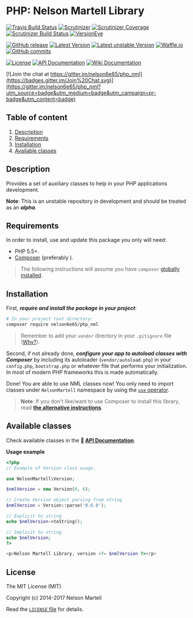 # PHP: Nelson Martell Library

[![Travis Build Status](https://img.shields.io/travis/nelson6e65/php_nml/master.svg)](https://travis-ci.org/nelson6e65/php_nml)
[![Scrutinizer](https://img.shields.io/scrutinizer/g/nelson6e65/php_nml.svg)](https://scrutinizer-ci.com/g/nelson6e65/php_nml/?branch=master)
[![Scrutinizer Coverage](https://img.shields.io/scrutinizer/coverage/g/nelson6e65/php_nml.svg)](https://scrutinizer-ci.com/g/nelson6e65/php_nml/?branch=master)
[![Scrutinizer Build Status](https://img.shields.io/scrutinizer/build/g/nelson6e65/php_nml.svg?b=master)](https://scrutinizer-ci.com/g/nelson6e65/php_nml/build-status/master)
[![VersionEye](https://img.shields.io/versioneye/d/php/nelson6e65:php_nml.svg)](https://www.versioneye.com/php/nelson6e65:php_nml#dependencies)

[![GitHub release](https://img.shields.io/github/tag/nelson6e65/php_nml.svg)](https://github.com/nelson6e65/php_nml/tags)
[![Latest Version](https://img.shields.io/packagist/v/nelson6e65/php_nml.svg?label=stable)](https://packagist.org/packages/nelson6e65/php_nml)
[![Latest unstable Version](https://img.shields.io/packagist/vpre/nelson6e65/php_nml.svg?label=unstable)](https://packagist.org/packages/nelson6e65/php_nml#dev-master)
[![Waffle.io](https://img.shields.io/waffle/label/nelson6e65/php_nml/wip.svg?label=Work%20in%20progress)](http://waffle.io/nelson6e65/php_nml)
[![GitHub commits](https://img.shields.io/github/commits-since/nelson6e65/php_nml/v0.6.0.svg)](https://github.com/nelson6e65/php_nml/compare/v0.6.0...master)

[![License](https://img.shields.io/github/license/nelson6e65/php_nml.svg)](LICENSE)
[![API Documentation](http://img.shields.io/badge/documentation-API-yellow.svg)](http://nelson6e65.github.io/php_nml/api)
[![Wiki Documentation](http://img.shields.io/badge/documentation-WIKI-lightgray.svg)](https://github.com/nelson6e65/php_nml/wiki)

[![Join the chat at https://gitter.im/nelson6e65/php_nml](https://badges.gitter.im/Join%20Chat.svg)](https://gitter.im/nelson6e65/php_nml?utm_source=badge&utm_medium=badge&utm_campaign=pr-badge&utm_content=badge)

<!-- TOC depthFrom:2 depthTo:6 withLinks:1 updateOnSave:0 orderedList:1 -->

## Table of content

1. [Description](#description)
2. [Requirements](#requirements)
3. [Installation](#installation)
4. [Available classes](#available-classes)

<!-- /TOC -->


## Description

Provides a set of auxiliary classes to help in your PHP applications development.

**Note**: This is an unstable repository in development and should be treated as an ***alpha***.


## Requirements

In order to install, use and update this package you only will need:

* PHP 5.5+.
* [Composer](https://getcomposer.org) (preferably ).

> The following instructions will assume you have `composer` [globally installed](https://getcomposer.org/doc/00-intro.md#globally).


## Installation

First, ***require and install the package in your project***:

```sh
# In your project root directory:
composer require nelson6e65/php_nml
```

> Remember to add your `vendor` directory in your `.gitignore` file ([Why?](https://getcomposer.org/doc/faqs/should-i-commit-the-dependencies-in-my-vendor-directory.md)).

Second, if not already done, ***configure your app to autoload classes with Composer*** by including its autoloader (`vendor/autoload.php`) in your `config.php`, `bootstrap.php` or whatever file that performs your initialization. In most of modern PHP frameworks this is made automatically.

Done! You are able to use NML classes now! You only need to import classes under `NelsonMartell` namespace by using the [`use` operator](http://php.net/manual/en/language.namespaces.importing.php).

> **Note**: If you don't like/want to use Composer to install this library, read [**the alternative instructions**](https://github.com/nelson6e65/php_nml/wiki/Alternative-installation-methods).


## Available classes

Check available classes in the **:memo: [API Documentation](http://nelson6e65.github.io/php_nml/api)**.

**Usage example**

```php
<?php
// Example of Version class usage.

use NelsonMartell\Version;

$nmlVersion = new Version(0, 6);

// Create Version object parsing from string
$nmlVersion = Version::parse('0.6.0');

// Explicit to string
echo $nmlVersion->toString();

// Implicit to string
echo $nmlVersion;
?>

<p>Nelson Martell Library, version <?= $nmlVersion ?></p>

```

## License

The MIT License (MIT)

Copyright (c) 2014-2017 Nelson Martell

Read the [`LICENSE` file](LICENSE) for details.
